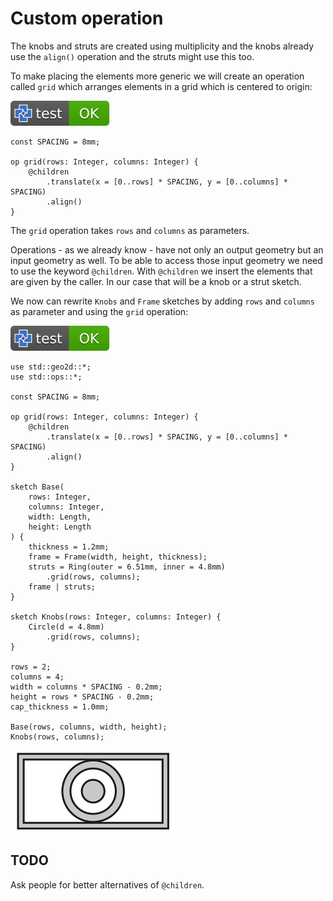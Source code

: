 # Custom operation

The knobs and struts are created using multiplicity and the knobs already use the `align()`
operation and the struts might use this too.

To make placing the elements more generic we will create an operation called `grid`
which arranges elements in a grid which is centered to origin:

[![test](.test/grid.svg)](.test/grid.log)

```µcad,grid
const SPACING = 8mm;

op grid(rows: Integer, columns: Integer) {
    @children
        .translate(x = [0..rows] * SPACING, y = [0..columns] * SPACING)
        .align()
}
```

The `grid` operation takes `rows` and `columns` as parameters.

Operations - as we already know - have not only an output geometry but an input geometry as well.
To be able to access those input geometry we need to use the keyword `@children`.
With `@children` we insert the elements that are given by the caller.
In our case that will be a knob or a strut sketch.

We now can rewrite `Knobs` and `Frame` sketches by adding `rows` and `columns`
as parameter and using the `grid` operation:

[![test](.test/custom_op.svg)](.test/custom_op.log)

```µcad,custom_op
use std::geo2d::*;
use std::ops::*;

const SPACING = 8mm;

op grid(rows: Integer, columns: Integer) {
    @children
        .translate(x = [0..rows] * SPACING, y = [0..columns] * SPACING)
        .align()
}

sketch Base(
    rows: Integer,
    columns: Integer,
    width: Length,
    height: Length
) {
    thickness = 1.2mm;
    frame = Frame(width, height, thickness);
    struts = Ring(outer = 6.51mm, inner = 4.8mm)
        .grid(rows, columns);
    frame | struts;
}

sketch Knobs(rows: Integer, columns: Integer) {
    Circle(d = 4.8mm)
        .grid(rows, columns);
}

rows = 2;
columns = 4;
width = columns * SPACING - 0.2mm;
height = rows * SPACING - 0.2mm;
cap_thickness = 1.0mm;

Base(rows, columns, width, height);
Knobs(rows, columns);
```

![Picture](.test/custom_op-out.svg)

## TODO

Ask people for better alternatives of `@children`.
